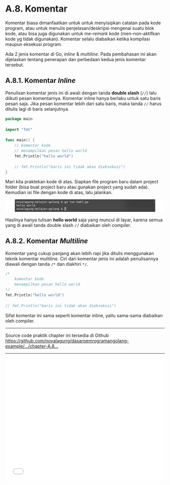 # A.8. Komentar

Komentar biasa dimanfaatkan untuk untuk menyisipkan catatan pada kode program, atau untuk menulis penjelasan/deskripsi mengenai suatu blok kode, atau bisa juga digunakan untuk me-*remark* kode (men-non-aktifkan kode yg tidak digunakan). Komentar selalu diabaikan ketika kompilasi maupun eksekusi program.

Ada 2 jenis komentar di Go, *inline* & *multiline*. Pada pembahasan ini akan dijelaskan tentang penerapan dan perbedaan kedua jenis komentar tersebut.

## A.8.1. Komentar *Inline*

Penulisan komentar jenis ini di awali dengan tanda **double slash** (`//`) lalu diikuti pesan komentarnya. Komentar inline hanya berlaku untuk satu baris pesan saja. Jika pesan komentar lebih dari satu baris, maka tanda `//` harus ditulis lagi di baris selanjutnya.

```go
package main

import "fmt"

func main() {
    // komentar kode
    // menampilkan pesan hello world
    fmt.Println("hello world")

    // fmt.Println("baris ini tidak akan dieksekusi")
}
```

Mari kita praktekan kode di atas. Siapkan file program baru dalam project folder (bisa buat project baru atau gunakan project yang sudah ada). Kemudian isi file dengan kode di atas, lalu jalankan.

![Contoh komentar inline](images/A_komentar_1_inline_comment.png)

Hasilnya hanya tulisan **hello world** saja yang muncul di layar, karena semua yang di awali tanda double slash `//` diabaikan oleh compiler.

## A.8.2. Komentar *Multiline*

Komentar yang cukup panjang akan lebih rapi jika ditulis menggunakan teknik komentar multiline. Ciri dari komentar jenis ini adalah penulisannya diawali dengan tanda `/*` dan diakhiri `*/`.

```go
/*
    komentar kode
    menampilkan pesan hello world
*/
fmt.Println("hello world")

// fmt.Println("baris ini tidak akan dieksekusi")
```

Sifat komentar ini sama seperti komentar inline, yaitu sama-sama diabaikan oleh compiler.

---

<div class="source-code-link">
    <div class="source-code-link-message">Source code praktik chapter ini tersedia di Github</div>
    <a href="https://github.com/novalagung/dasarpemrogramangolang-example/tree/master/chapter-A.8-komentar">https://github.com/novalagung/dasarpemrogramangolang-example/.../chapter-A.8...</a>
</div>

---

<iframe src="partial/ebooks.html" width="100%" height="390px" frameborder="0" scrolling="no"></iframe>
